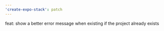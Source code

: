 ```yaml
---
'create-expo-stack': patch
---
```


feat: show a better error message when existing if the project already exists
